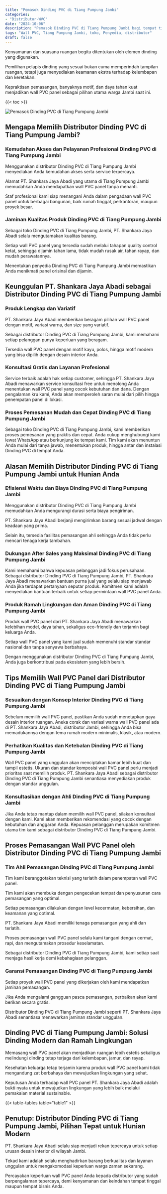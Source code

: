 ```yaml
---
title: "Pemasok Dinding PVC di Tiang Pumpung Jambi"
categories: 
- "Distributor-WVC"
date: "2024-10-06"
description: "Pemasok Dinding PVC di Tiang Pumpung Jambi bagi tempat tinggal, perkantoran, serta gerai. Panel terbaik, beragam motif, pilihan warna modern, beserta servis pemasangan ditangani oleh tenaga ahli profesional dan garansi resmi!|Servis penyediaan Dinding PVC di Tiang Pumpung Jambi bagi kebutuhan hunian, perkantoran, maupun ritel, beserta panel unggulan dan penempatan oleh teknisi profesional serta kepastian resmi.|Pilihan Dinding PVC di Tiang Pumpung Jambi yang andal untuk hunian, office, serta ritel, bersama panel terbaik dan instalasi ditangani oleh teknisi ahli dan garansi resmi.|Penyediaan Dinding PVC di Tiang Pumpung Jambi untuk hunian, kantor, serta ritel, beserta produk berkualitas dan penempatan oleh teknisi profesional, lengkap beserta garansi resmi.}"
tags: "Wall PVC, Tiang Pumpung Jambi, toko, Penyedia, distributor"
draft: false
---
```


Kenyamanan dan suasana ruangan begitu ditentukan oleh elemen dinding yang digunakan.

Pemilihan pelapis dinding yang sesuai bukan cuma memperindah tampilan ruangan, tetapi juga menyediakan keamanan ekstra terhadap kelembapan dan keretakan.

Kepraktisan pemasangan, banyaknya motif, dan daya tahan kuat menjadikan wall PVC panel sebagai pilihan utama warga Jambi saat ini.

{{< toc >}}

![Pemasok Dinding PVC di Tiang Pumpung Jambi](/images/Distributor-WVC/Pemasok-Dinding-PVC-di-Tiang-Pumpung-Jambi.png)


## Mengapa Memilih Distributor Dinding PVC di Tiang Pumpung Jambi?

### Kemudahan Akses dan Pelayanan Profesional Dinding PVC di Tiang Pumpung Jambi

Menggunakan distributor Dinding PVC di Tiang Pumpung Jambi menyediakan Anda kemudahan akses serta service terpercaya.

Alamat PT. Shankara Jaya Abadi yang utama di Tiang Pumpung Jambi memudahkan Anda mendapatkan wall PVC panel tanpa menanti.

Staf profesional kami siap menangani Anda dalam pengadaan wall PVC panel untuk berbagai bangunan, baik rumah tinggal, perkantoran, maupun proyek besar.

### Jaminan Kualitas Produk Dinding PVC di Tiang Pumpung Jambi

Sebagai toko Dinding PVC di Tiang Pumpung Jambi, PT. Shankara Jaya Abadi selalu mengutamakan kualitas barang.

Setiap wall PVC panel yang tersedia sudah melalui tahapan quality control ketat, sehingga dijamin tahan lama, tidak mudah rusak air, tahan rayap, dan mudah perawatannya.

Menentukan penyedia Dinding PVC di Tiang Pumpung Jambi memastikan Anda menikmati panel orisinal dan dijamin.

## Keunggulan PT. Shankara Jaya Abadi sebagai Distributor Dinding PVC di Tiang Pumpung Jambi

### Produk Lengkap dan Variatif

PT. Shankara Jaya Abadi memberikan beragam pilihan wall PVC panel dengan motif, variasi warna, dan size yang variatif.

Sebagai distributor Dinding PVC di Tiang Pumpung Jambi, kami memahami setiap pelanggan punya keperluan yang beragam.

Tersedia wall PVC panel dengan motif kayu, polos, hingga motif modern yang bisa dipilih dengan desain interior Anda.

### Konsultasi Gratis dan Layanan Profesional

Service terbaik adalah hak setiap customer, sehingga PT. Shankara Jaya Abadi menawarkan service konsultasi free untuk menolong Anda menentukan wall PVC panel yang cocok kebutuhan dan dana. Dengan pengalaman kru kami, Anda akan memperoleh saran mulai dari pilih hingga penempatan panel di lokasi.

### Proses Pemesanan Mudah dan Cepat Dinding PVC di Tiang Pumpung Jambi

Sebagai toko Dinding PVC di Tiang Pumpung Jambi, kami memberikan proses pemesanan yang praktis dan cepat. Anda cukup menghubungi kami lewat WhatsApp atau berkunjung ke tempat kami. Tim kami akan menuntun Anda mulai dari tanya jawab, menentukan produk, hingga antar dan instalasi Dinding PVC di tempat Anda.

## Alasan Memilih Distributor Dinding PVC di Tiang Pumpung Jambi untuk Hunian Anda

### Efisiensi Waktu dan Biaya Dinding PVC di Tiang Pumpung Jambi

Menggunakan distributor Dinding PVC di Tiang Pumpung Jambi memudahkan Anda mengurangi durasi serta biaya pengiriman.

PT. Shankara Jaya Abadi berjanji mengirimkan barang sesuai jadwal dengan keadaan yang prima.

Selain itu, tersedia fasilitas pemasangan ahli sehingga Anda tidak perlu mencari tenaga kerja tambahan.

### Dukungan After Sales yang Maksimal Dinding PVC di Tiang Pumpung Jambi

Kami memahami bahwa kepuasan pelanggan jadi fokus perusahaan. Sebagai distributor Dinding PVC di Tiang Pumpung Jambi, PT. Shankara Jaya Abadi menawarkan bantuan purna jual yang selalu siap menjawab Anda jika terdapat pertanyaan seputar produk. Komitmen kami adalah menyediakan bantuan terbaik untuk setiap permintaan wall PVC panel Anda.

### Produk Ramah Lingkungan dan Aman Dinding PVC di Tiang Pumpung Jambi

Produk wall PVC panel dari PT. Shankara Jaya Abadi menawarkan kelebihan model, daya tahan, sekaligus eco-friendly dan terjamin bagi keluarga Anda.

Setiap wall PVC panel yang kami jual sudah memenuhi standar standar nasional dan tanpa senyawa berbahaya.

Dengan menggunakan distributor Dinding PVC di Tiang Pumpung Jambi, Anda juga berkontribusi pada ekosistem yang lebih bersih.

## Tips Memilih Wall PVC Panel dari Distributor Dinding PVC di Tiang Pumpung Jambi

### Sesuaikan dengan Konsep Interior Dinding PVC di Tiang Pumpung Jambi

Sebelum memilih wall PVC panel, pastikan Anda sudah menetapkan gaya desain interior ruangan. Aneka corak dan variasi warna wall PVC panel ada di PT. Shankara Jaya Abadi, distributor Jambi, sehingga Anda bisa memadukannya dengan tema rumah modern minimalis, klasik, atau modern.

### Perhatikan Kualitas dan Ketebalan Dinding PVC di Tiang Pumpung Jambi

Wall PVC panel yang unggulan akan menciptakan kamar lebih kuat dan tampil estetis. Ukuran dan standar komposisi wall PVC panel perlu menjadi prioritas saat memilih produk. PT. Shankara Jaya Abadi sebagai distributor Dinding PVC di Tiang Pumpung Jambi senantiasa menyediakan produk dengan standar unggulan.

### Konsultasikan dengan Ahli Dinding PVC di Tiang Pumpung Jambi

Jika Anda tetap mantap dalam memilih wall PVC panel, silakan konsultasi dengan kami. Kami akan memberikan rekomendasi yang cocok dengan kebutuhan dan anggaran Anda. Kepuasan pelanggan merupakan komitmen utama tim kami sebagai distributor Dinding PVC di Tiang Pumpung Jambi.

## Proses Pemasangan Wall PVC Panel oleh Distributor Dinding PVC di Tiang Pumpung Jambi

### Tim Ahli Pemasangan Dinding PVC di Tiang Pumpung Jambi

Tim kami beranggotakan teknisi yang terlatih dalam penempatan wall PVC panel.

Tim kami akan membuka dengan pengecekan tempat dan penyusunan cara pemasangan yang optimal.

Setiap pemasangan dilakukan dengan level kecermatan, kebersihan, dan keamanan yang optimal.

PT. Shankara Jaya Abadi memiliki tenaga pemasangan yang ahli dan terlatih.

Proses pemasangan wall PVC panel selalu kami tangani dengan cermat, rapi, dan mengutamakan prosedur keselamatan.

Sebagai distributor Dinding PVC di Tiang Pumpung Jambi, kami setiap saat menjaga hasil kerja demi kebahagiaan pelanggan.

### Garansi Pemasangan Dinding PVC di Tiang Pumpung Jambi

Setiap proyek wall PVC panel yang dikerjakan oleh kami mendapatkan jaminan pemasangan.

Jika Anda mengalami gangguan pasca pemasangan, perbaikan akan kami berikan secara gratis.

Distributor Dinding PVC di Tiang Pumpung Jambi seperti PT. Shankara Jaya Abadi senantiasa menawarkan jaminan standar unggulan.

## Dinding PVC di Tiang Pumpung Jambi: Solusi Dinding Modern dan Ramah Lingkungan

Memasang wall PVC panel akan menjadikan ruangan lebih estetis sekaligus melindungi dinding tetap terjaga dari kelembapan, jamur, dan rayap.

Kesehatan keluarga tetap terjamin karena produk wall PVC panel kami tidak mengandung zat berbahaya dan mewujudkan lingkungan yang sehat.

Keputusan Anda terhadap wall PVC panel PT. Shankara Jaya Abadi adalah bukti nyata untuk mewujudkan lingkungan yang lebih baik melalui pemakaian material sustainable.

{{< table-tables table="table1" >}}

## Penutup: Distributor Dinding PVC di Tiang Pumpung Jambi, Pilihan Tepat untuk Hunian Modern

PT. Shankara Jaya Abadi selalu siap menjadi rekan tepercaya untuk setiap urusan desain interior di wilayah Jambi.

Tekad kami adalah selalu menghadirkan barang berkualitas dan layanan unggulan untuk mengakomodasi keperluan warga zaman sekarang.

Percayakan keperluan wall PVC panel Anda kepada distributor yang sudah berpengalaman tepercaya, demi kenyamanan dan keindahan tempat tinggal maupun tempat bisnis Anda.